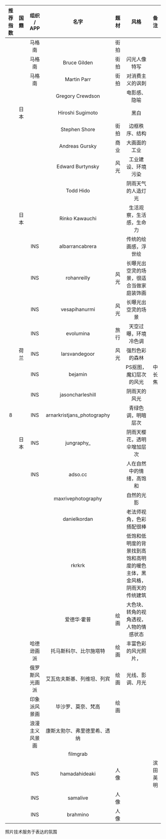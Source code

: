 | 推荐指数 | 国籍 |   组织 / APP   |             名字             | 题材 |                             风格                             |   备注   |
| :------: | :--: | :------------: | :--------------------------: | :--: | :----------------------------------------------------------: | :------: |
|          |      |     马格南     |                              | 街拍 |                                                              |          |
|          |      |     马格南     |         Bruce Gilden         | 街拍 |                         闪光人像特写                         |          |
|          |      |     马格南     |         Martin Parr          | 街拍 |                       对消费主义的讽刺                       |          |
|          |      |                |       Gregory Crewdson       |      |                         电影感、隐喻                         |          |
|          | 日本 |                |       Hiroshi Sugimoto       |      |                             黑白                             |          |
|          |      |                |        Stephen Shore         | 街拍 |                        边框秩序、结构                        |          |
|          |      |                |        Andreas Gursky        | 商业 |                         大画面的工业                         |          |
|          |      |                |       Edward Burtynsky       | 风光 |                      工业建设、环境污染                      |          |
|          |      |                |          Todd Hido           |      |                      阴雨天气的人造灯光                      |          |
|          | 日本 |                |        Rinko Kawauchi        |      |                   生活观察，生活感，生命力                   |          |
|          |      |      INS       |       albarrancabrera        |      |                     传统的绘画感，浮世绘                     |          |
|          |      |      INS       |         rohanreilly          | 风光 |           长曝光出空灵的场景，很适合当做家庭装饰画           |          |
|          |      |      INS       |        vesapihanurmi         | 风光 |                      长曝光出空灵的场景                      |          |
|          |      |      INS       |          evolumina           | 旅行 |                     天空过曝，环境冷色调                     |          |
|          | 荷兰 |      INS       |        larsvandegoor         | 风光 |                        强烈色彩的森林                        |          |
|          |      |      INS       |           bejamin            |      |                    PS抠图，魔幻层次的风光                    |  中长焦  |
|          |      |      INS       |       jasoncharleshill       |      |                         阴雨天的风光                         |          |
|    8     |      |      INS       |  arnarkristjans_photography  |      |                      青绿色调，明暗层次                      |          |
|          | 日本 |      INS       |          jungraphy_          |      |                  阴雨天樱花，透明伞增加层次                  |          |
|          |      |      INS       |           adso.cc            |      |                   人在自然中的情绪，高饱和                   |          |
|          |      |                |      maxrivephotography      |      |                          自然的光影                          |          |
|          |      |                |         danielkordan         |      |                   老法师视角，色彩搭配很棒                   |          |
|          |      |                |            rkrkrk            |      | 低饱和低明度的背景找到高饱和高明度的暖色主体，黑金风格，阴雨天的传统建筑 |          |
|          |      |                |         爱德华·霍普          | 绘画 |            大色块、转角的视角透视，人物的情感状态            |          |
|          |      |   哈德逊画派   |    托马斯科尔、比尔施塔特    | 绘画 |                     丰富色彩的风光照片，                     |          |
|          |      | 俄罗斯风光画派 |  艾瓦佐夫斯基、列维坦、列宾  | 绘画 |                       光线、影调、月光                       |          |
|          |      |  印象派风景画  |      毕沙罗、莫奈、梵高      | 绘画 |                                                              |          |
|          |      | 浪漫主义风景画 | 康斯太勃尔、弗里德里希、透纳 |      |                                                              |          |
|          |      |                |           filmgrab           |      |                                                              |          |
|          |      |      INS       |        hamadahideaki         | 人像 |                                                              | 滨田英明 |
|          |      |      INS       |           samalive           | 人像 |                                                              |          |
|          |      |      INS       |           brahmino           | 人像 |                                                              |          |

照片技术服务于表达的氛围